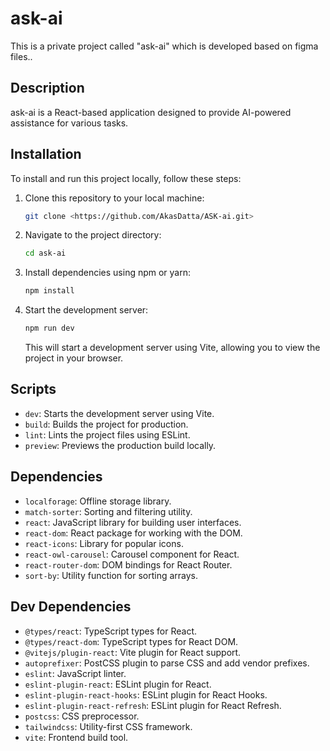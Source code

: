 
# ask-ai

This is a private project called "ask-ai" which is developed based on figma files..

## Description

ask-ai is a React-based application designed to provide AI-powered assistance for various tasks.

## Installation

To install and run this project locally, follow these steps:

1. Clone this repository to your local machine:

   ```bash
   git clone <https://github.com/AkasDatta/ASK-ai.git>
   ```

2. Navigate to the project directory:

   ```bash
   cd ask-ai
   ```

3. Install dependencies using npm or yarn:

   ```bash
   npm install
   ```

4. Start the development server:

   ```bash
   npm run dev
   ```

   This will start a development server using Vite, allowing you to view the project in your browser.

## Scripts

- `dev`: Starts the development server using Vite.
- `build`: Builds the project for production.
- `lint`: Lints the project files using ESLint.
- `preview`: Previews the production build locally.

## Dependencies

- `localforage`: Offline storage library.
- `match-sorter`: Sorting and filtering utility.
- `react`: JavaScript library for building user interfaces.
- `react-dom`: React package for working with the DOM.
- `react-icons`: Library for popular icons.
- `react-owl-carousel`: Carousel component for React.
- `react-router-dom`: DOM bindings for React Router.
- `sort-by`: Utility function for sorting arrays.

## Dev Dependencies

- `@types/react`: TypeScript types for React.
- `@types/react-dom`: TypeScript types for React DOM.
- `@vitejs/plugin-react`: Vite plugin for React support.
- `autoprefixer`: PostCSS plugin to parse CSS and add vendor prefixes.
- `eslint`: JavaScript linter.
- `eslint-plugin-react`: ESLint plugin for React.
- `eslint-plugin-react-hooks`: ESLint plugin for React Hooks.
- `eslint-plugin-react-refresh`: ESLint plugin for React Refresh.
- `postcss`: CSS preprocessor.
- `tailwindcss`: Utility-first CSS framework.
- `vite`: Frontend build tool.
